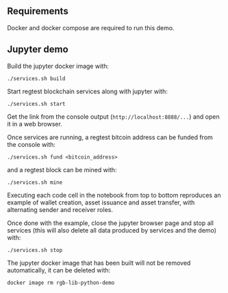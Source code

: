 ## Requirements
Docker and docker compose are required to run this demo.


## Jupyter demo
Build the jupyter docker image with:
```shell
./services.sh build
```

Start regtest blockchain services along with jupyter with:
```shell
./services.sh start
```

Get the link from the console output (`http://localhost:8888/...`) and open it
in a web browser.

Once services are running, a regtest bitcoin address can be funded from the
console with:
```shell
./services.sh fund <bitcoin_address>
```
and a regtest block can be mined with:
```shell
./services.sh mine
```

Executing each code cell in the notebook from top to bottom reproduces an
example of wallet creation, asset issuance and asset transfer, with alternating
sender and receiver roles.

Once done with the example, close the jupyter browser page and stop all
services (this will also delete all data produced by services and the demo)
with:
```shell
./services.sh stop
```

The jupyter docker image that has been built will not be removed automatically,
it can be deleted with:
```shell
docker image rm rgb-lib-python-demo
```
